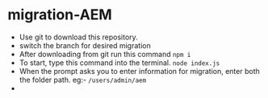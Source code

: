 # migration-AEM

- Use git to download this repository.
- switch the branch for desired migration
- After downloading from git run this command
  `npm i`
- To start, type this command into the terminal.
  `node index.js`
- When the prompt asks you to enter information for migration, enter both the folder path.
  eg:- `/users/admin/aem`
-
